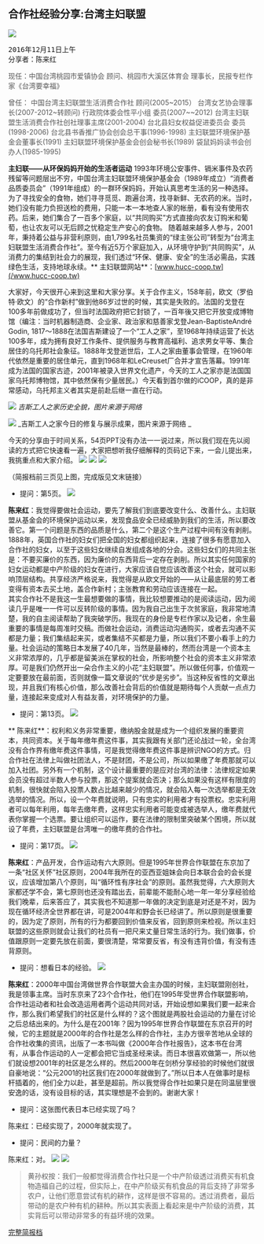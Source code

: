 ## 合作社经验分享:台湾主妇联盟

![](/assets/5.5.1.jpg)


<pre>2016年12月11日上午  
分享者：陈来红</pre>

<font color="#585858">现任：中国台湾桃园市爱镇协会 顾问、桃园市大溪区体育会 理事长，民报专栏作家《台湾要幸福》</font>

<font color="#585858">曾任：
中国台湾主妇联盟生活消费合作社 顾问\(2005~2015）
台湾女艺协会理事长\(2007-2012~转顾问\)
行政院体委会性平小组 委员\(2007~~2012\)
台湾主妇联盟生活消费合作社创社理事主席\(2001-2004\)
台北县妇女权益促进委员会 委员\(1998-2006\)
台北县书香推广协会创会总干事\(1996-1998\)
主妇联盟环境保护基金会董事长\(1991\)
主妇联盟环境保护基金会创会秘书长\(1989\)
袋鼠妈妈读书会创办人\(1985-1995\)</font>

**主妇联——从环保妈妈开始的生活者运动**
1993年环境公安事件、镉米事件及农药残留等问题层出不穷，中国台湾主妇联盟环境保护基金会（1989年成立）“消费者品质委员会”（1991年组成）的一群环保妈妈，开始认真思考生活的另一种选择。为了寻找安全的食物，她们寻寻觅觅、跑遍台湾，找寻新鲜、无农药的米。当时，她们没有能力负担送检的费用，只能一本一本地查人家的帐册，看有没有使用农药。后来，她们集合了一百多个家庭，以“共同购买”方式直接向农友订购米和葡萄，也让农友可以无后顾之忧稳定生产安心的食物。
随着越来越多人参与，2001年，秉持着公益与非营利原则，由1,799名社员集资的“绿主张公司”转型为“台湾主妇联盟生活消费合作社”。至今有近5万个家庭加入，从环境守护到“共同购买”，从消费力的集结到社会力的展现，我们透过“环保、健康、安全”的生活必需品，实践绿色生活，支持地球永续。**
主妇联盟网站**：[www.hucc-coop.tw](/www.hucc-coop.tw)

大家好，今天很开心来到这里和大家分享。关于合作主义，158年前，欧文（罗伯特·欧文）的“合作新村”做到他86岁过世的时候，其实是失败的。法国的戈登在100多年前做成功了，但当时法国政府把它封锁了，一百年後又把它开放变成博物馆（编注：当时机器制造商、企业家、政治家和慈善家戈登Jean-BaptisteAndré Godin, 1817～1888在法国吉斯建设了一个“工人之家”，至1968年持续运营了长达100多年，成为拥有良好工作条件、提供服务与教育高福利、追求男女平等、集合居住的乌托邦社会象征。1888年戈登逝世后，工人之家由董事会管理，在1960年代依然是重要的居住单元，直到1968年和LeCreuset厂合并才宣告落幕。1991年成为法国的国家古迹，2001年被录入世界文化遗产，今天的工人之家亦是法国国家乌托邦博物馆，其中依然保有少量居民。）今天看到首尔做的iCOOP，真的是非常感动，乌托邦主义者其实是前赴后继一直在行动。

![](/assets/5.5.3.jpg)
_吉斯工人之家历史全貌，图片来源于网络_

![](/assets/5.5.4.jpg)
_吉斯工人之家今日的修复与展示成果，图片来源于网络 _
 
今天的分享由于时间关系，54页PPT没有办法一一说过来，所以我们现在先以阅读的方式把它快速看一遍，大家把想听我仔细解释的页码记下来，一会儿提出来，我挑重点和大家介绍。
![](/assets/5.5.5.jpg)
![](/assets/5.5.6.jpg)
![](/assets/5.5.7.jpg)






（简报档前三页见上图，完成版见文末链接）

* 提问：第5页。
![](/assets/5.5.8.jpg)







**陈来红**：我觉得要做社会运动，要先了解我们到底要改变什么、改善什么。主妇联盟从基金会的环境保护运动以来，发现食品安全已经威胁到我们的生活，所以要改善它。第一个问题是东西的品质是什么，第二个是这个生产过程中间有没有剥削。1888年，英国合作社的妇女们把全国的妇女都组织起来，连接了很多有愿意加入合作社的妇女，以至于这些妇女继续自发组成各地的分会。这些妇女们的共同主张是：不要买廉价的东西，因为廉价的东西背后一定存在剥削。所以其实任何国家的妇女运动都是中产阶级的妇女在进行，大家应该自觉应该改善这个社会，就可以影响顶层结构。共享经济严格说来，我觉得是从欧文开始的——从让最底层的劳工者变得有资本去买土地，盖合作新村；主张教育和劳动应该连接在一起。  
其实合作社不是我这一生最想要做的事情，我比较想要推动的是阅读运动，因为阅读几乎是唯一一件可以反转阶级的事情。因为我自己出生于次贫家庭，我非常地清楚，我的自主阅读帮助了我突破学历。我现在的身份是专栏作家以及记者，余生最重要的事情是每周准时交稿。而做社会运动，消费运动沟通购买，或者去沟通不买都是力量；我们集结起来买，或者集结不买都是力量，所以我们不要小看手上的力量。社会运动的策略日本发展了40几年，当然是最棒的，然而台湾是一个资本主义非常浓厚的，几乎都是留美派在掌权的社会，所影响整个社会的资本主义非常浓厚。可是我们仍然开出一朵合作主义的小花“主妇联盟”。所以做任何事，价值观一定要要放在最前面，否则就像一篇文章说的“优步是劣步”。当这种反省性的文章出现，并且我们有核心价值，那么改善社会背后的价值就是期待每个人贡献一点点力量，连接起来变成对人有益友善，对环境保护的力量。

* 提问：第13页。
![](/assets/5.5.9.jpg)






**
陈来红**：权利和义务非常重要，缴纳股金就是成为一个组织发展的重要资本，共同资本。关于每年缴年费这件事，其实我跟有关部门还论战过一轮，全台湾没有合作界有缴年费这件事情，可是我觉得缴年费这件事是辨识NGO的方式。归合作社在法律上叫做社团法人，不是财团，不是公司，所以如果缴了年费那就可以加入社团。另外有一个机制，这个设计最重要的是应对台湾的法律：法律规定如果会员没有超过半数人参与投票，那这个提案就会否决；那么如果没有这样有限度的机制，很快就会陷入投票人数占比越来越少的情况，就会陷入每一次选举都是无效选举的情况。所以，设一个年费就说明，只有忠实的利用者才有投票权。忠实利用者可以每年利用，每年去缴年费，这样忠实利用者可能变成被选举人，缴年费就代表你掌握一个选票。要让组织可以运作，要在法律的限制里突破某个困境，所以就设了年费，主妇联盟是台湾唯一的缴年费的合作社。

* 提问：第17页。
![](/assets/5.5.10.jpg)








**陈来红**：产品开发，合作运动有六大原则。但是1995年世界合作联盟在东京加了一条“社区关怀”社区原则，2004年我所在的亚西亚姐妹会向日本联合会的会长提议，应该增加第八个原则，叫“循环性有序社会”的原则。虽然我觉得，六大原则大家都还学不会，第七原则也还没有踏出去，前辈能不能耐心地一年一年分享经验给我们晚辈，后来答应了，其实我也不知道那一年做的决定到底是对还是不对，因为现在循环经济全世界都在讲，可是2004年和野会长已经讲了。所以原则是很重要的，因为定了原则，所有的行为都要回到价值来反省，回到原则来检视。所以主妇联盟的这些原则就会让我们的社员有一把尺来丈量日常生活的行为。我们做事，价值跟原则一定要先放在前面，要很清楚，常常要反省，有没有违背价值，有没有违背原则。

* 提问：想看日本的经验。
![](/assets/5.5.11.jpg)







**陈来红**：2000年中国台湾做世界合作联盟大会主办国的时候，主妇联盟刚创社，我是领事主席。当时东京来了23个合作社，他们在1995年受世界合作联盟影响，合作社运动者和社会改造运用者两个运动共同对话，开始设想如果我们要一起来合作，那么我们希望我们的社区是什么样的？这个图就是两股社会运动的力量在讨论之后总结出来的。为什么是在2001年？因为1995年世界合作联盟在东京召开的时候，它的主题就是2000年的合作社是怎么样的合作社，主办方很辛苦地从全球的合作社收集的资讯，出版了一本书叫做《2000年合作社报告》，这本书在台湾有，从事合作运动的人一定都会把它当成圣经来读。而日本很喜欢做第一，所以他们就设想2001年的社区是怎么样的。然后2000年在剑桥分享经验的时候他们就很自豪地说：“公元2001的社区我们在2000年就做到了。”所以日本人在做事时是标杆插着的，他们全力以赴，甚至是超前。所以我觉得合作社如果只是在同温层里很安逸的话，没有设目标的话，其实理想是不会到的。谢谢大家！

* 提问：这张图代表日本已经实现了吗？

陈来红：已经实现了，2000年就实现了。

* 提问：民间的力量？

陈来红：对。
![](/assets/5.5.12.jpg)
![](/assets/5.5.13.jpg)














>黄孙权按：我们一般都觉得消费合作社只是一个中产阶级透过消费买有机食物造福自己的过程，但实际上，在中产阶级买有机食品的背后支持了非常多农户，让他们愿意尝试有机的耕作，这样是很不容易的。透过消费者，最后带动的是农户种有机的耕种。所以其实表面上看起来是中产阶级的消费，其实背后可以带动非常多的有益环境的效果。

[完整简报档](https://www.slideshare.net/luruiyang/pptco-op)

